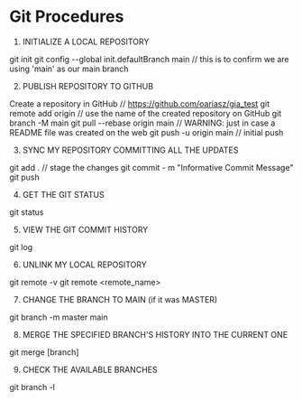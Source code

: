 # Git Procedures

1. INITIALIZE A LOCAL REPOSITORY

git init
git config --global init.defaultBranch main    // this is to confirm we are using 'main' as our main branch

2. PUBLISH REPOSITORY TO GITHUB

Create a repository in GitHub        // https://github.com/oariasz/gia_test
git remote add origin <url>          // use the name of the created repository on GitHub
git branch -M main
git pull --rebase origin main        // WARNING: just in case a README file was created on the web
git push -u origin main              // initial push

3. SYNC MY REPOSITORY COMMITTING ALL THE UPDATES

git add .      // stage the changes
git commit - m "Informative Commit Message"
git push

4. GET THE GIT STATUS

git status

5. VIEW THE GIT COMMIT HISTORY

git log

6. UNLINK MY LOCAL REPOSITORY

git remote -v
git remote <remote_name>

7. CHANGE THE BRANCH TO MAIN (if it was MASTER)

git branch -m master main

8. MERGE THE SPECIFIED BRANCH'S HISTORY INTO THE CURRENT ONE

git merge [branch]

9. CHECK THE AVAILABLE BRANCHES

git branch -l